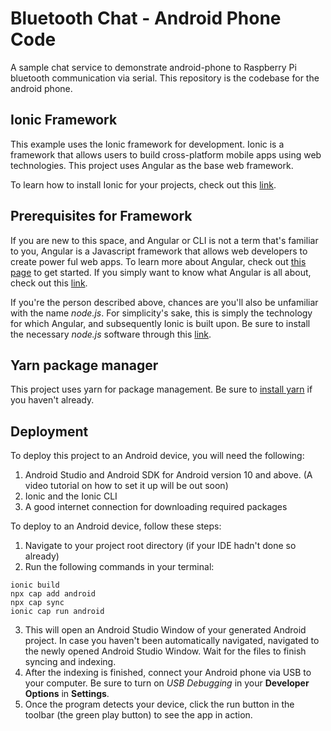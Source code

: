 # Bluetooth Chat - Android Phone Code

A sample chat service to demonstrate android-phone to Raspberry Pi bluetooth communication via serial. This repository is the codebase for the android phone.

## Ionic Framework

This example uses the Ionic framework for development. Ionic is a framework that allows users to build cross-platform mobile apps using web technologies. This project uses Angular as the base web framework.

To learn how to install Ionic for your projects, check out this [link](https://ionicframework.com/docs/intro/cli).

## Prerequisites for Framework

If you are new to this space, and Angular or CLI is not a term that's familiar to you, Angular is a Javascript framework that allows web developers to create power ful web apps. To learn more about Angular, check out [this page](https://angular.io/start) to get started. If you simply want to know what Angular is all about, check out this [link](https://www.youtube.com/watch?v=G0bBLvWXBvc).

If you're the person described above, chances are you'll also be unfamiliar with the name *node.js*. For simplicity's sake, this is simply the technology for which Angular, and subsequently Ionic is built upon. Be sure to install the necessary *node.js* software through this [link](https://nodejs.org/en/download/).

## Yarn package manager

This project uses yarn for package management. Be sure to [install yarn](https://classic.yarnpkg.com/en/docs/install) if you haven't already.

## Deployment

To deploy this project to an Android device, you will need the following:

1. Android Studio and Android SDK for Android version 10 and above. (A video tutorial on how to set it up will be out soon)
2. Ionic and the Ionic CLI
3. A good internet connection for downloading required packages

To deploy to an Android device, follow these steps:

1. Navigate to your project root directory (if your IDE hadn't done so already)
2. Run the following commands in your terminal:

```
ionic build
npx cap add android
npx cap sync
ionic cap run android
```

3. This will open an Android Studio Window of your generated Android project. In case you haven't been automatically navigated, navigated to the newly opened Android Studio Window. Wait for the files to finish syncing and indexing.
4. After the indexing is finished, connect your Android phone via USB to your computer. Be sure to turn on *USB Debugging* in your **Developer Options** in **Settings**.
5. Once the program detects your device, click the run button in the toolbar (the green play button) to see the app in action.
